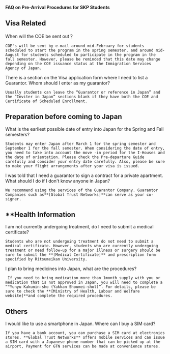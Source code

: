 **FAQ on Pre-Arrival Procedures for SKP Students**

## **Visa Related**

When will the COE be sent out？

    COE's will be sent by e-mail around mid-February for students scheduled to start the program in the spring semester, and around mid-August for students scheduled to participate in the program in the fall semester. However, please be reminded that this date may change depending on the COE issuance status at the Immigration Services Agency of Japan.

There is a section on the Visa application form where I need to list a Guarantor. Whom should I enter as my guarantor?

    Usually students can leave the “Guarantor or reference in Japan” and the “Inviter in Japan” sections blank if they have both the COE and Certificate of Scheduled Enrollment.
## **Preparation before coming to Japan**

What is the earliest possible date of entry into Japan for the Spring and Fall semesters?

    Students may enter Japan after March 1 for the spring semester and September 1 for the fall semester. When considering the date of entry, you need to take into account the move -in period for the I-Houses and the date of orientation. Please check the Pre-departure Guide carefully and consider your entry date carefully. Also, please be sure to make your flight arrangements after your visa is issued.

I was told that I need a guarantor to sign a contract for a private apartment. What should I do if I don't know anyone in Japan?

    We recommend using the services of the Guarantor Company. Guarantor Companies such as**[Global Trust Networks]**can serve as your co-signer.
## ****Health Information**

I am not currently undergoing treatment, do I need to submit a medical certificate?

    Students who are not undergoing treatment do not need to submit a medical certificate. However, students who are currently undergoing treatment or need follow-up for a major illness or surgery should be sure to submit the **[Medical Certificate]** and prescription form specified by Ritsumeikan University.

I plan to bring medicines into Japan, what are the procedures?

     If you need to bring medication more than 1month supply with you or medication that is not approved in Japan, you will need to complete a “"Yunyu Kakunin-sho (Yakkan Shoumei-shol)”. For details, please be sure to check the **[Ministry of Health, Labour and Welfare website]**and complete the required procedures.

## **Others**

I would like to use a smartphone in Japan. Where can I buy a SIM card?

    If you have a bank account, you can purchase a SIM card at electronics stores. **Global Trust Networks** offers mobile services and can issue a SIM card with a Japanese phone number that can be picked up at the airport, Payment for GTN services can be made at convenience stores.
